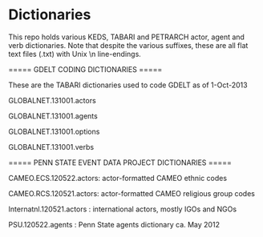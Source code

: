 Dictionaries
============

This repo holds various KEDS, TABARI and PETRARCH actor, agent and verb dictionaries. 
Note that despite the various suffixes, these are all flat text files (.txt) with Unix
\n line-endings. 

===== GDELT CODING DICTIONARIES =====

These are the TABARI dictionaries used to code GDELT as of 1-Oct-2013

GLOBALNET.131001.actors

GLOBALNET.131001.agents

GLOBALNET.131001.options

GLOBALNET.131001.verbs


===== PENN STATE EVENT DATA PROJECT DICTIONARIES =====

CAMEO.ECS.120522.actors: actor-formatted CAMEO ethnic codes

CAMEO.RCS.120521.actors: actor-formatted CAMEO religious group codes

Internatnl.120521.actors : international actors, mostly IGOs and NGOs

PSU.120522.agents : Penn State agents dictionary ca. May 2012
